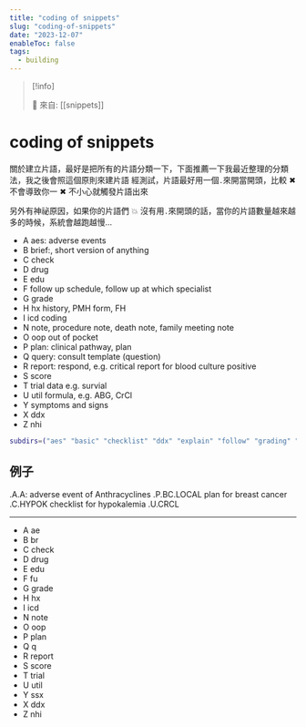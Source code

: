 ```yaml
---
title: "coding of snippets"
slug: "coding-of-snippets"
date: "2023-12-07"
enableToc: false
tags:
  - building
---
```


> [!info]
>
> 🌱 來自: [[snippets]]

# coding of snippets

關於建立片語，最好是把所有的片語分類一下，下面推薦一下我最近整理的分類法，我之後會照這個原則來建片語
經測試，片語最好用一個`.`來開當開頭，比較 ✖ 不會導致你一 ✖ 不小心就觸發片語出來

另外有神祕原因，如果你的片語們 💥 沒有用`.`來開頭的話，當你的片語數量越來越多的時候，系統會越跑越慢...

- A aes: adverse events
- B brief:, short version of anything
- C check
- D drug
- E edu
- F follow up schedule, follow up at which specialist
- G grade
- H hx history, PMH form, FH
- I icd coding
- N note, procedure note, death note, family meeting note
- O oop out of pocket
- P plan: clinical pathway, plan
- Q query: consult template (question)
- R report: respond, e.g. critical report for blood culture positive
- S score
- T trial data e.g. survial
- U util formula, e.g. ABG, CrCl
- Y symptoms and signs
- X ddx
- Z nhi

```sh
subdirs=("aes" "basic" "checklist" "ddx" "explain" "follow" "grading" "history" "icd" "just" "link" "med" "note" "others" "pathway" "consult" "report" "score" "trial" "utility" "words" "expand" "symtpom" "NHI")
```

## 例子

.A.A: adverse event of Anthracyclines
.P.BC.LOCAL plan for breast cancer
.C.HYPOK checklist for hypokalemia
.U.CRCL

---

- A ae
- B br
- C check
- D drug
- E edu
- F fu
- G grade
- H hx
- I icd
- N note
- O oop
- P plan
- Q q
- R report
- S score
- T trial
- U util
- Y ssx
- X ddx
- Z nhi
